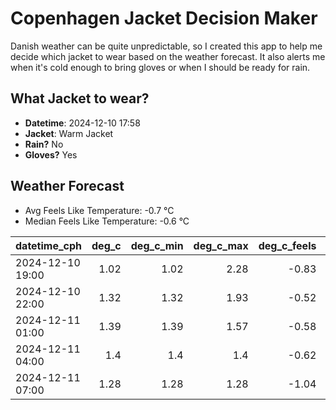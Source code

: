 
# Copenhagen Jacket Decision Maker

Danish weather can be quite unpredictable, so I created this app to help me decide which jacket to wear based on the weather forecast. 
It also alerts me when it's cold enough to bring gloves or when I should be ready for rain.

## What Jacket to wear?

- **Datetime**: 2024-12-10 17:58
- **Jacket**: Warm Jacket
- **Rain?** No
- **Gloves?** Yes

## Weather Forecast
- Avg Feels Like Temperature: -0.7 °C
- Median Feels Like Temperature: -0.6 °C

| datetime_cph     |   deg_c |   deg_c_min |   deg_c_max |   deg_c_feels | weather   | wind   | rain   |
|:-----------------|--------:|------------:|------------:|--------------:|:----------|:-------|:-------|
| 2024-12-10 19:00 |    1.02 |        1.02 |        2.28 |         -0.83 | Clouds    | Low    | None   |
| 2024-12-10 22:00 |    1.32 |        1.32 |        1.93 |         -0.52 | Clouds    | Low    | None   |
| 2024-12-11 01:00 |    1.39 |        1.39 |        1.57 |         -0.58 | Clouds    | Low    | None   |
| 2024-12-11 04:00 |    1.4  |        1.4  |        1.4  |         -0.62 | Clouds    | Low    | None   |
| 2024-12-11 07:00 |    1.28 |        1.28 |        1.28 |         -1.04 | Clouds    | Low    | None   |
        